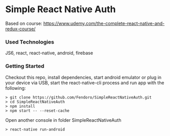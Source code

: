 # Simple React Native Auth

Based on course: https://www.udemy.com/the-complete-react-native-and-redux-course/

### Used Technologies

JS6, react, react-native, android, firebase

### Getting Started

Checkout this repo, install dependencies, start android emulator or plug in your device via USB, 
start the react-native-cli process and run app with the following:

```
> git clone https://github.com/Fendoro/SimpleReactNativeAuth.git
> cd SimpleReactNativeAuth
> npm install
> npm start -- --reset-cache
```

Open another console in folder SimpleReactNativeAuth

```
> react-native run-android
```
